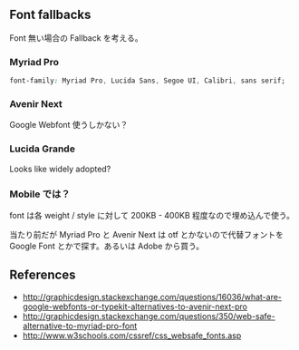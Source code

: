 Font fallbacks
---

Font 無い場合の Fallback を考える。

### Myriad Pro

```css
font-family: Myriad Pro, Lucida Sans, Segoe UI, Calibri, sans serif;
```

### Avenir Next

Google Webfont 使うしかない？

### Lucida Grande

Looks like widely adopted?

### Mobile では？

font は各 weight / style に対して 200KB - 400KB 程度なので埋め込んで使う。

当たり前だが Myriad Pro と Avenir Next は otf とかないので代替フォントを Google Font とかで探す。あるいは Adobe から買う。

References
---

- http://graphicdesign.stackexchange.com/questions/16036/what-are-google-webfonts-or-typekit-alternatives-to-avenir-next-pro
- http://graphicdesign.stackexchange.com/questions/350/web-safe-alternative-to-myriad-pro-font
- http://www.w3schools.com/cssref/css_websafe_fonts.asp
